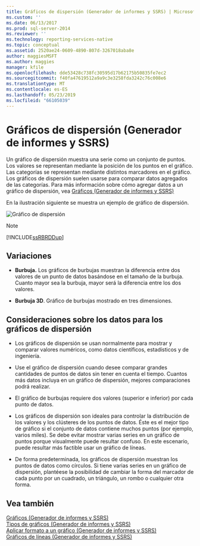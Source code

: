 ```yaml
---
title: Gráficos de dispersión (Generador de informes y SSRS) | Microsoft Docs
ms.custom: ''
ms.date: 06/13/2017
ms.prod: sql-server-2014
ms.reviewer: ''
ms.technology: reporting-services-native
ms.topic: conceptual
ms.assetid: 2520ae24-0609-4890-807d-3267018aba8e
author: maggiesMSFT
ms.author: maggies
manager: kfile
ms.openlocfilehash: dde53428c738fc30595d17b62175b50835fe7ec2
ms.sourcegitcommit: f40fa47619512a9a9c3e3258fda3242c76c008e6
ms.translationtype: MT
ms.contentlocale: es-ES
ms.lasthandoff: 05/23/2019
ms.locfileid: "66105039"
---
```

# <a name="scatter-charts-report-builder-and-ssrs"></a>Gráficos de dispersión (Generador de informes y SSRS)
  Un gráfico de dispersión muestra una serie como un conjunto de puntos. Los valores se representan mediante la posición de los puntos en el gráfico. Las categorías se representan mediante distintos marcadores en el gráfico. Los gráficos de dispersión suelen usarse para comparar datos agregados de las categorías. Para más información sobre cómo agregar datos a un gráfico de dispersión, vea [Gráficos &#40;Generador de informes y SSRS&#41;](charts-report-builder-and-ssrs.md)  
  
 En la ilustración siguiente se muestra un ejemplo de gráfico de dispersión.  
  
 ![Gráfico de dispersión](../media/rs-scatterchart.gif "Gráfico de dispersión")  
  
> [!NOTE]  
>  [!INCLUDE[ssRBRDDup](../../includes/ssrbrddup-md.md)]  
  
## <a name="variations"></a>Variaciones  
  
-   **Burbuja.** Los gráficos de burbujas muestran la diferencia entre dos valores de un punto de datos basándose en el tamaño de la burbuja. Cuanto mayor sea la burbuja, mayor será la diferencia entre los dos valores.  
  
-   **Burbuja 3D**. Gráfico de burbujas mostrado en tres dimensiones.  
  
## <a name="data-considerations-for-a-scatter-chart"></a>Consideraciones sobre los datos para los gráficos de dispersión  
  
-   Los gráficos de dispersión se usan normalmente para mostrar y comparar valores numéricos, como datos científicos, estadísticos y de ingeniería.  
  
-   Use el gráfico de dispersión cuando desee comparar grandes cantidades de puntos de datos sin tener en cuenta el tiempo. Cuantos más datos incluya en un gráfico de dispersión, mejores comparaciones podrá realizar.  
  
-   El gráfico de burbujas requiere dos valores (superior e inferior) por cada punto de datos.  
  
-   Los gráficos de dispersión son ideales para controlar la distribución de los valores y los clústeres de los puntos de datos. Éste es el mejor tipo de gráfico si el conjunto de datos contiene muchos puntos (por ejemplo, varios miles). Se debe evitar mostrar varias series en un gráfico de puntos porque visualmente puede resultar confuso. En este escenario, puede resultar más factible usar un gráfico de líneas.  
  
-   De forma predeterminada, los gráficos de dispersión muestran los puntos de datos como círculos. Si tiene varias series en un gráfico de dispersión, plantéese la posibilidad de cambiar la forma del marcador de cada punto por un cuadrado, un triángulo, un rombo o cualquier otra forma.  
  
## <a name="see-also"></a>Vea también  
 [Gráficos &#40;Generador de informes y SSRS&#41;](charts-report-builder-and-ssrs.md)   
 [Tipos de gráficos &#40;Generador de informes y SSRS&#41;](chart-types-report-builder-and-ssrs.md)   
 [Aplicar formato a un gráfico &#40;Generador de informes y SSRS&#41;](formatting-a-chart-report-builder-and-ssrs.md)   
 [Gráficos de líneas &#40;Generador de informes y SSRS&#41;](line-charts-report-builder-and-ssrs.md)  
  
  
